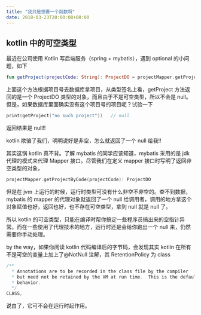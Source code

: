 ```yaml
---
title: "我只是想要一个函数啊"
date: 2018-03-23T20:00:08+08:00
---
```


## kotlin 中的可空类型

最近在公司使用 Kotlin 写后端服务（spring + mybatis），遇到 optional 的小问题，如下

```kt
fun getProject(projectCode: String): ProjectDO = projectMapper.getProjectByCode(projectCode)
```

上面这个方法根据项目号去数据库拿项目，从类型签名上看，getProject 方法返回的是一个 ProjectDO 类型的对象，而且由于不是可空类型，所以不会是 null。但是，如果数据库里面确实没有这个项目号的项目呢？试验一下

```kt
print(getProject("no such project"))   // null
```

返回结果是 null!!

kotlin 欺骗了我们，明明说好是非空，怎么就返回了一个 null 给我!!

其实这锅 kotlin 真不背。了解 mybatis 的同学应该知道，mybatis 采用的是 jdk 代理的模式来代理 Mapper 接口。尽管我们在定义 mapper 接口时写明了返回非空类型的对象，

```kt
projectMapper.getProjectByCode(projectCode): ProjectDO
```

但是在 jvm 上运行的时候，运行时类型可没有什么非空不非空的。查不到数据，mybatis 的 mapper 的代理对象就返回了一个 null 给调用者，调用的地方拿这个对象赋值也好，返回也好，也不存在可空类型，拿到 null 就是 null 了。

所以 kotlin 的可空类型，只能在编译时帮你搞定一些程序员搞出来的空指针异常。而在一些使用了代理技术的地方，运行时还是会给你跑出一个 null 来，仍然需要你手动处理。

by the way，如果你阅读 kotlin 代码编译后的字节码，会发现其实 kotlin 在所有不是可空的变量上加上了@NotNull 注解，其 RetentionPolicy 为 class

```java
/**
  * Annotations are to be recorded in the class file by the compiler
  * but need not be retained by the VM at run time.  This is the default
  * behavior.
  */
CLASS,
```

说白了，它可不会在运行时起作用。
